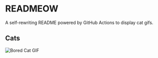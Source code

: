 # READMEOW

A self-rewriting README powered by GitHub Actions to display cat gifs.

## Cats

![Bored Cat GIF](https://media2.giphy.com/media/v1.Y2lkPTlhY2QwMmRhcHgzOW54OThpMTBydzNtZjQ2djRxemNrZWd0aXA3a2ZsOHAzaXpldSZlcD12MV9naWZzX3NlYXJjaCZjdD1n/mlvseq9yvZhba/200.gif)

